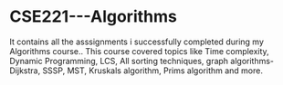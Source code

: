 # CSE221---Algorithms
It contains all the asssignments i successfully completed during my Algorithms course.. This course covered topics like Time complexity, Dynamic Programming, LCS, All sorting techniques, graph algorithms- Dijkstra, SSSP, MST, Kruskals algorithm, Prims algorithm and more. 
